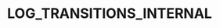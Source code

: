 ---
title: LOG_TRANSITIONS_INTERNAL
template: topic.jade
tags: [ 'debugging' ]
description: activate detailed logging of all routing steps
---